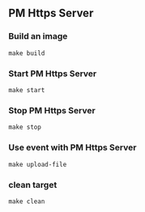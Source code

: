 PM Https Server
---------------

### Build an image
```
make build
```

### Start PM Https Server
```
make start
```

### Stop PM Https Server
```
make stop
```

### Use event with PM Https Server
```
make upload-file
```

### clean target
```
make clean
```

